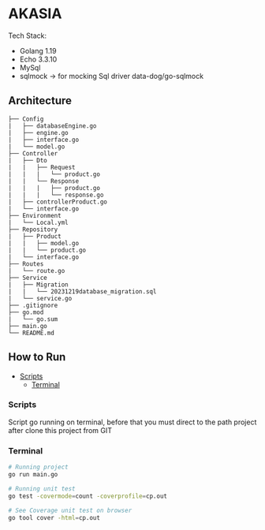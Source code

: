 # AKASIA

Tech Stack:
- Golang 1.19
- Echo 3.3.10
- MySql
- sqlmock -> for mocking Sql driver data-dog/go-sqlmock 

## Architecture
```
├── Config
|   ├── databaseEngine.go
|   ├── engine.go
|   ├── interface.go
|   └── model.go
├── Controller
|   ├── Dto
|   |   ├── Request
|   |   |   └── product.go
|   |   └── Response
|   |   |   ├── product.go
|   |   |   └── response.go
|   ├── controllerProduct.go
|   └── interface.go
├── Environment
|   └── Local.yml
├── Repository
|   ├── Product
|   |   ├── model.go
|   |   └── product.go
|   └── interface.go
├── Routes
|   └── route.go
├── Service
|   ├── Migration
|   |   └── 20231219database_migration.sql
|   └── service.go
├── .gitignore
├── go.mod
|   └── go.sum
├── main.go
└── README.md

```

## How to Run
- [Scripts](#scripts)
    - [Terminal](#terminal)

### Scripts
Script go running on terminal, before that you must direct to the path project after clone this project from GIT

### Terminal
```bash
# Running project
go run main.go

# Running unit test
go test -covermode=count -coverprofile=cp.out

# See Coverage unit test on browser
go tool cover -html=cp.out
```
